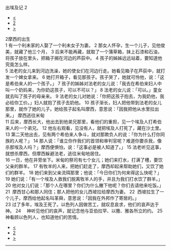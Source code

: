 ﻿





 出埃及记 2




* [<](bible/EXO01.md)
* [2](bible/EXO.md)
* [>](bible/EXO03.md)



 
2摩西的出生  
1 有一个利未家的人娶了一个利未女子为妻。 
2 那女人怀孕，生一个儿子，见他俊美，就藏了他三个月， 
3 后来不能再藏，就取了一个蒲草箱，抹上石漆和石油，将孩子放在里头，把箱子搁在河边的芦荻中。 
4 孩子的姊姊远远站着，要知道他究竟怎么样。  
5 法老的女儿来到河边洗澡，她的使女们在河边行走。她看见箱子在芦荻中，就打发一个婢女拿来。 
6 她打开箱子，看见那孩子。孩子哭了，她就可怜他，说：「这是希伯来人的一个孩子。」 
7 孩子的姊姊对法老的女儿说：「我去在希伯来妇人中叫一个奶妈来，为你奶这孩子，可以不可以？」 
8 法老的女儿说：「可以。」童女就去叫了孩子的母亲来。 
9 法老的女儿对她说：「你把这孩子抱去，为我奶他，我必给你工价。」妇人就抱了孩子去奶他。 
10 孩子渐长，妇人把他带到法老的女儿那里，就作了她的儿子。她给孩子起名叫摩西，意思说：「因我把他从水里拉出来。」 摩西逃往米甸  
11 后来，摩西长大，他出去到他弟兄那里，看他们的重担，见一个埃及人打希伯来人的一个弟兄。 
12 他左右观看，见没有人，就把埃及人打死了，藏在沙土里。 
13 第二天他出去，见有两个希伯来人争斗，就对那欺负人的说：「你为什么打你同族的人呢？」 
14 那人说：「谁立你作我们的首领和审判官呢？难道你要杀我，像杀那埃及人吗？」摩西便惧怕，说：「这事必是被人知道了。」 
15 法老听见这事，就想杀摩西，但摩西躲避法老，逃往米甸地居住。  
16 一日，他在井旁坐下。米甸的祭司有七个女儿；她们来打水，打满了槽，要饮父亲的群羊。 
17 有牧羊的人来，把她们赶走了，摩西却起来帮助她们，又饮了她们的群羊。 
18 她们来到父亲流珥那里；他说：「今日你们为何来得这么快呢？」 
19 她们说：「有一个埃及人救我们脱离牧羊人的手，并且为我们打水饮了群羊。」 
20 他对女儿们说：「那个人在哪里？你们为什么撇下他呢？你们去请他来吃饭。」 
21  摩西甘心和那人同住；那人把他的女儿西坡拉给摩西为妻。 
22  西坡拉生了一个儿子，摩西给他起名叫革舜，意思说：「因我在外邦作了寄居的。」  
23 过了多年，埃及王死了。以色列人因做苦工，就叹息哀求，他们的哀声达于　神。 
24 　神听见他们的哀声，就记念他与亚伯拉罕、以撒、雅各所立的约。 
25 　神看顾以色列人，也知道他们的苦情。 
* [<](bible/EXO01.md)
* [2](bible/EXO.md)
* [>](bible/EXO03.md)





---









